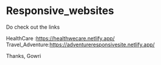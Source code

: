 ﻿# Responsive_websites

Do check out the links

HealthCare :https://healthwecare.netlify.app/
Travel_Adventure:https://adventureresponsivesite.netlify.app/

Thanks,
Gowri
